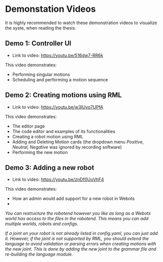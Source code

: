 # Demonstation Videos
It is highly recommended to watch these demonstration videos to visualize the syste, when reading the thesis.

## Demo 1: Controller UI
- Link to video: https://youtu.be/516dw7-RR6k

This video demonstrates:
- Performing singular motions
- Scheduling and performing a motion sequence

## Demo 2: Creating motions using RML
- Link to video: https://youtu.be/w3IUvo7UPfA

This video demonstrates:
- The editor page
- The code editor and examples of its functionalities
- Creating a robot motion using RML
- Adding and Deleting Motion cards (the dropdown menu *Positive, Neutral, Negative* was ignored by recording software)
- Performing the new motion

## Demo 3: Adding a new robot
- Link to video: https://youtu.be/znDf0UuVhF4

This video demonstrates:
- How an admin would add support for a new robot in Webots
- 
*You can restructure the robotend however you like as long as a Webots world has access to the files in the robotend. This means you can add multiple worlds, robots and configs.*

*If a joint on your robot is not already listed in config.yaml, you can just add it. However, if the joint is not supported by RML, you should extend the language to avoid validation or parsing errors when creating motions with the new joint. This is done by adding the new joint to the grammar file and re-building the language module.*
